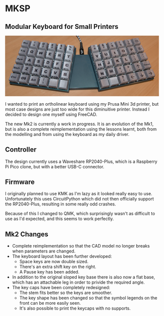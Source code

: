 # MKSP

## Modular Keyboard for Small Printers

![Mk1](Images/Mk1.jpg)

I wanted to print an ortholinear keyboard using my Prusa Mini 3d printer, 
but most case designs are just too wide for this diminuitive printer.
Instead I decided to design one myself using FreeCAD.

The new Mk2 is currently a work in progress. It is an evolution of the Mk1,
but is also a complete reimplementation using the lessons learnt, both from
the modelling and from using the keyboard as my daily driver.

## Controller

The design currently uses a Waveshare RP2040-Plus, which is a Raspberry Pi
Pico clone, but with a better USB-C connector.

## Firmware

I originally planned to use KMK as I'm lazy as it looked really easy to use.
Unfortunately this uses CircuitPython which did not then officially support
the RP2040-Plus, resulting in some really odd crashes.

Because of this I changed to QMK, which surprisingly wasn't as difficult to use
as I'd expected, and this seems to work perfectly.

## Mk2 Changes

- Complete reimplementation so that the CAD model no longer breaks when parameters
are changed.
- The keyboard layout has been further developed:
    - Space keys are now double sized.
    - There's an extra shift key on the right.
    - A Pause key has been added.
- In addition to the original sloped key base there is also now a flat base, which has
an attachable leg in order to privide the required angle.
- The key caps have been completely redesigned:
    - The stem fits better so the keys are smoother.
    - The key shape has been changed so that the symbol legends on the front can be
    more easily seen.
    - It's also possible to print the keycaps with no supports.
